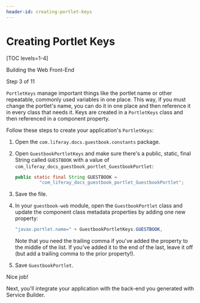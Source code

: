 ```yaml
---
header-id: creating-portlet-keys
---
```


# Creating Portlet Keys

[TOC levels=1-4]

<div class="learn-path-step row">
    <p id="stepTitle">Building the Web Front-End</p><p>Step 3 of 11</p>
</div>

`PortletKeys` manage important things like the portlet name or other repeatable,
commonly used variables in one place. This way, if you must change the portlet's
name, you can do it in one place and then reference it in every class that
needs it. Keys are created in a `PortletKeys` class and then referenced in
a component property. 

Follow these steps to create your application's `PortletKeys`:

1.  Open the `com.liferay.docs.guestbook.constants` package. 

2.  Open `GuestbookPortletKeys` and make sure there's a public, static, final
    String called `GUESTBOOK` with a value of 
    `com_liferay_docs_guestbook_portlet_GuestbookPortlet`: 
 
    ```java
    public static final String GUESTBOOK =
             "com_liferay_docs_guestbook_portlet_GuestbookPortlet";
    ```

3. Save the file.

4.  In your `guestbook-web` module, open the `GuestbookPortlet` class and 
    update the component class metadata properties by adding one new property: 

    ```java
    "javax.portlet.name=" + GuestbookPortletKeys.GUESTBOOK,
    ```

    Note that you need the trailing comma if you've added the property to the
    middle of the list. If you've added it to the end of the last, leave it off
    (but add a trailing comma to the prior property!). 

5.  Save `GuestbookPortlet`. 

Nice job! 

Next, you'll integrate your application with the back-end you generated with 
Service Builder. 
